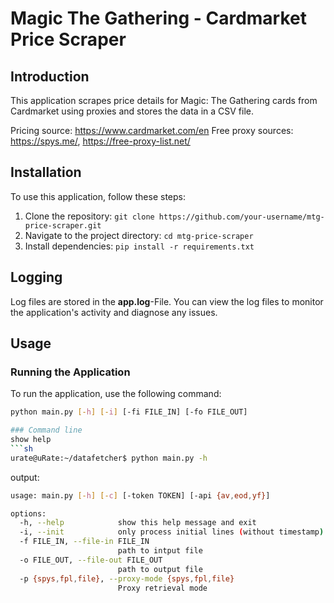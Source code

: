 # Magic The Gathering - Cardmarket Price Scraper

## Introduction
This application scrapes price details for Magic: The Gathering cards from Cardmarket using proxies and stores the data in a CSV file.

Pricing source: https://www.cardmarket.com/en
Free proxy sources: https://spys.me/, https://free-proxy-list.net/

## Installation
To use this application, follow these steps:

1. Clone the repository: `git clone https://github.com/your-username/mtg-price-scraper.git`
2. Navigate to the project directory: `cd mtg-price-scraper`
3. Install dependencies: `pip install -r requirements.txt`

## Logging
Log files are stored in the **app.log**-File. You can view the log files to monitor the application's activity and diagnose any issues.

## Usage
### Running the Application
To run the application, use the following command:

```sh
python main.py [-h] [-i] [-fi FILE_IN] [-fo FILE_OUT]

### Command line
show help
```sh
urate@uRate:~/datafetcher$ python main.py -h
```
output:
```sh
usage: main.py [-h] [-c] [-token TOKEN] [-api {av,eod,yf}]

options:
  -h, --help            show this help message and exit
  -i, --init            only process initial lines (without timestamp)
  -f FILE_IN, --file-in FILE_IN
                        path to intput file
  -o FILE_OUT, --file-out FILE_OUT
                        path to output file
  -p {spys,fpl,file}, --proxy-mode {spys,fpl,file}
                        Proxy retrieval mode
```